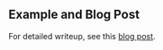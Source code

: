 ## Example and Blog Post
For detailed writeup, see this [blog post](https://datastud.dev/posts/python-seasonality-how-to).
